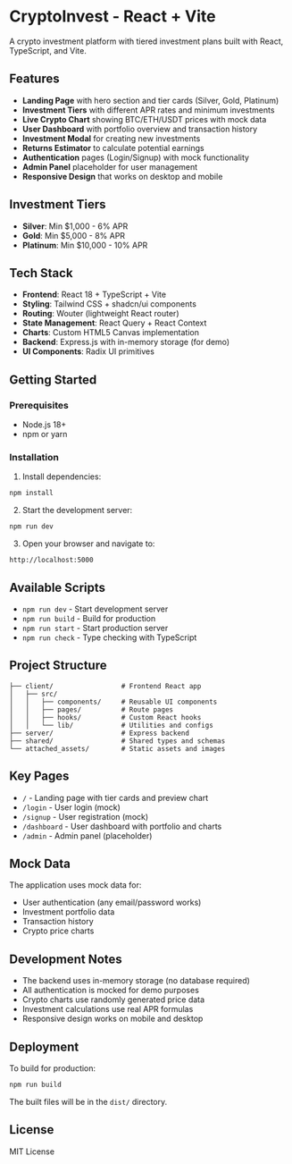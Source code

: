 # CryptoInvest - React + Vite

A crypto investment platform with tiered investment plans built with React, TypeScript, and Vite.

## Features

- **Landing Page** with hero section and tier cards (Silver, Gold, Platinum)
- **Investment Tiers** with different APR rates and minimum investments
- **Live Crypto Chart** showing BTC/ETH/USDT prices with mock data
- **User Dashboard** with portfolio overview and transaction history
- **Investment Modal** for creating new investments
- **Returns Estimator** to calculate potential earnings
- **Authentication** pages (Login/Signup) with mock functionality
- **Admin Panel** placeholder for user management
- **Responsive Design** that works on desktop and mobile

## Investment Tiers

- **Silver**: Min $1,000 - 6% APR
- **Gold**: Min $5,000 - 8% APR
- **Platinum**: Min $10,000 - 10% APR

## Tech Stack

- **Frontend**: React 18 + TypeScript + Vite
- **Styling**: Tailwind CSS + shadcn/ui components
- **Routing**: Wouter (lightweight React router)
- **State Management**: React Query + React Context
- **Charts**: Custom HTML5 Canvas implementation
- **Backend**: Express.js with in-memory storage (for demo)
- **UI Components**: Radix UI primitives

## Getting Started

### Prerequisites

- Node.js 18+
- npm or yarn

### Installation

1. Install dependencies:

```bash
npm install
```

2. Start the development server:

```bash
npm run dev
```

3. Open your browser and navigate to:

```
http://localhost:5000
```

## Available Scripts

- `npm run dev` - Start development server
- `npm run build` - Build for production
- `npm run start` - Start production server
- `npm run check` - Type checking with TypeScript

## Project Structure

```
├── client/                 # Frontend React app
│   ├── src/
│   │   ├── components/     # Reusable UI components
│   │   ├── pages/          # Route pages
│   │   ├── hooks/          # Custom React hooks
│   │   └── lib/            # Utilities and configs
├── server/                 # Express backend
├── shared/                 # Shared types and schemas
└── attached_assets/        # Static assets and images
```

## Key Pages

- `/` - Landing page with tier cards and preview chart
- `/login` - User login (mock)
- `/signup` - User registration (mock)
- `/dashboard` - User dashboard with portfolio and charts
- `/admin` - Admin panel (placeholder)

## Mock Data

The application uses mock data for:

- User authentication (any email/password works)
- Investment portfolio data
- Transaction history
- Crypto price charts

## Development Notes

- The backend uses in-memory storage (no database required)
- All authentication is mocked for demo purposes
- Crypto charts use randomly generated price data
- Investment calculations use real APR formulas
- Responsive design works on mobile and desktop

## Deployment

To build for production:

```bash
npm run build
```

The built files will be in the `dist/` directory.

## License

MIT License

